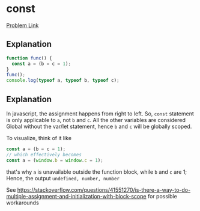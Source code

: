 # const

[Problem Link](https://bigfrontend.dev/quiz/const)

## Explanation

```js
function func() {
  const a = (b = c = 1);
}
func();
console.log(typeof a, typeof b, typeof c);
```

## Explanation

In javascript, the assignment happens from right to left. So, `const` statement is only applicable to `a`, not `b` and `c`. All the other variables are considered Global without the var/let statement, hence `b` and `c` will be globally scoped.

To visualize, think of it like

```js
const a = (b = c = 1);
// which effectively becomes
const a = (window.b = window.c = 1);
```

that's why `a` is unavailable outside the function block, while `b` and `c` are 1;
Hence, the output `undefined, number, number`

See https://stackoverflow.com/questions/41551270/is-there-a-way-to-do-multiple-assignment-and-initialization-with-block-scope for possible workarounds
